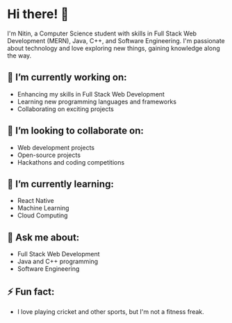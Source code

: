 # Hi there! 👋

I'm Nitin, a Computer Science student with skills in Full Stack Web Development (MERN), Java, C++, and Software Engineering. 
I'm passionate about technology and love exploring new things, gaining knowledge along the way.
## 🔭 I’m currently working on:

- Enhancing my skills in Full Stack Web Development
- Learning new programming languages and frameworks
- Collaborating on exciting projects

## 👯 I’m looking to collaborate on:

- Web development projects
- Open-source projects
- Hackathons and coding competitions

## 🌱 I’m currently learning:

- React Native
- Machine Learning
- Cloud Computing

## 💬 Ask me about:

- Full Stack Web Development
- Java and C++ programming
- Software Engineering

## ⚡ Fun fact:

- I love playing cricket and other sports, but I'm not a fitness freak.
